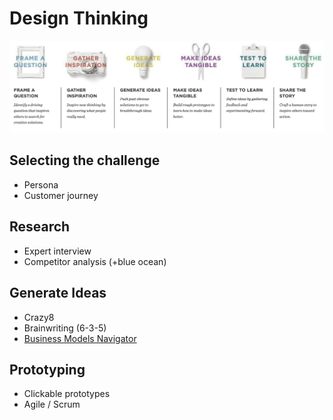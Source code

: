# Design Thinking

![](../.gitbook/assets/image%20%2837%29.png)

## Selecting the challenge

* Persona
* Customer journey

## Research

* Expert interview
* Competitor analysis \(+blue ocean\)

## Generate Ideas

* Crazy8
* Brainwriting \(6-3-5\)
* [Business Models Navigator](https://drive.google.com/open?id=1ldJzqKeRtyDTcRDAMs2p5GV07dSs1QEL)

## Prototyping

* Clickable prototypes
* Agile / Scrum


